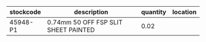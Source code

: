 |stockcode|description|quantity|location|
|---------|-----------|--------|--------|
|45948-P1|0.74mm 50 OFF FSP SLIT SHEET PAINTED|0.02||
